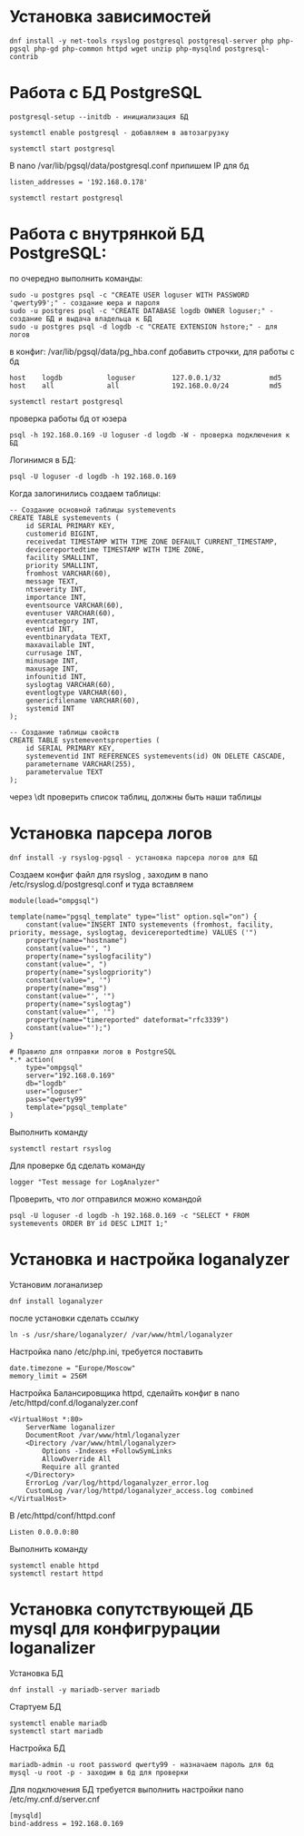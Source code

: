 # Установка зависимостей
```
dnf install -y net-tools rsyslog postgresql postgresql-server php php-pgsql php-gd php-common httpd wget unzip php-mysqlnd postgresql-contrib
```

# Работа с БД PostgreSQL
```
postgresql-setup --initdb - инициализация БД
```
```
systemctl enable postgresql - добавляем в автозагрузку
```
```
systemctl start postgresql
```
В nano /var/lib/pgsql/data/postgresql.conf припишем IP для бд
```
listen_addresses = '192.168.0.178'
```
```
systemctl restart postgresql
```

# Работа с внутрянкой БД PostgreSQL:
по очередно выполнить команды:
```
sudo -u postgres psql -c "CREATE USER loguser WITH PASSWORD 'qwerty99';" - создание юера и пароля
sudo -u postgres psql -c "CREATE DATABASE logdb OWNER loguser;" - создание БД и выдача владельца к БД
sudo -u postgres psql -d logdb -c "CREATE EXTENSION hstore;" - для логов
```

в конфиг: /var/lib/pgsql/data/pg_hba.conf добавить строчки, для работы с бд
```
host    logdb           loguser         127.0.0.1/32            md5
host    all             all             192.168.0.0/24          md5
```
```
systemctl restart postgresql
```
проверка работы бд от юзера
```
psql -h 192.168.0.169 -U loguser -d logdb -W - проверка подключения к БД
```
Логинимся в БД:
```
psql -U loguser -d logdb -h 192.168.0.169
```
Когда залогинились создаем таблицы:
```
-- Создание основной таблицы systemevents
CREATE TABLE systemevents (
    id SERIAL PRIMARY KEY,
    customerid BIGINT,
    receivedat TIMESTAMP WITH TIME ZONE DEFAULT CURRENT_TIMESTAMP,
    devicereportedtime TIMESTAMP WITH TIME ZONE,
    facility SMALLINT,
    priority SMALLINT,
    fromhost VARCHAR(60),
    message TEXT,
    ntseverity INT,
    importance INT,
    eventsource VARCHAR(60),
    eventuser VARCHAR(60),
    eventcategory INT,
    eventid INT,
    eventbinarydata TEXT,
    maxavailable INT,
    currusage INT,
    minusage INT,
    maxusage INT,
    infounitid INT,
    syslogtag VARCHAR(60),
    eventlogtype VARCHAR(60),
    genericfilename VARCHAR(60),
    systemid INT
);

-- Создание таблицы свойств
CREATE TABLE systemeventsproperties (
    id SERIAL PRIMARY KEY,
    systemeventid INT REFERENCES systemevents(id) ON DELETE CASCADE,
    parametername VARCHAR(255),
    parametervalue TEXT
);
```

через \dt проверить список таблиц, должны быть наши таблицы


# Установка парсера логов
```
dnf install -y rsyslog-pgsql - установка парсера логов для БД
```
Создаем конфиг файл для rsyslog , заходим в nano /etc/rsyslog.d/postgresql.conf и туда вставляем
```
module(load="ompgsql")

template(name="pgsql_template" type="list" option.sql="on") {
    constant(value="INSERT INTO systemevents (fromhost, facility, priority, message, syslogtag, devicereportedtime) VALUES ('")
    property(name="hostname")
    constant(value="', ")
    property(name="syslogfacility")
    constant(value=", ")
    property(name="syslogpriority")
    constant(value=", '")
    property(name="msg")
    constant(value="', '")
    property(name="syslogtag")
    constant(value="', '")
    property(name="timereported" dateformat="rfc3339")
    constant(value="');")
}

# Правило для отправки логов в PostgreSQL
*.* action(
    type="ompgsql"
    server="192.168.0.169"
    db="logdb"
    user="loguser"
    pass="qwerty99"
    template="pgsql_template"
)
```
Выполнить команду
```
systemctl restart rsyslog
```

Для проверке бд сделать команду
```
logger "Test message for LogAnalyzer"
```
Проверить, что лог отправился можно командой
```
psql -U loguser -d logdb -h 192.168.0.169 -c "SELECT * FROM systemevents ORDER BY id DESC LIMIT 1;"
```

# Установка и настройка loganalyzer
Установим логанализер 
```
dnf install loganalyzer
```
после установки сделать ссылку
```
ln -s /usr/share/loganalyzer/ /var/www/html/loganalyzer
```

Настройка nano /etc/php.ini, требуется поставить
```
date.timezone = "Europe/Moscow"
memory_limit = 256M
```

Настройка Балансировщика httpd, сделайть конфиг в nano /etc/httpd/conf.d/loganalyzer.conf
```
<VirtualHost *:80>
    ServerName loganalizer
    DocumentRoot /var/www/html/loganalyzer
    <Directory /var/www/html/loganalyzer>
        Options -Indexes +FollowSymLinks
        AllowOverride All
        Require all granted
    </Directory>
    ErrorLog /var/log/httpd/loganalyzer_error.log
    CustomLog /var/log/httpd/loganalyzer_access.log combined
</VirtualHost>
```
В /etc/httpd/conf/httpd.conf
```
Listen 0.0.0.0:80
```
Выполнить команду
```
systemctl enable httpd
systemctl restart httpd
```

# Установка сопутствующей ДБ mysql для конфигрурации loganalizer
Установка БД
```
dnf install -y mariadb-server mariadb
```
Стартуем БД
```
systemctl enable mariadb
systemctl start mariadb
```
Настройка БД
```
mariadb-admin -u root password qwerty99 - назначаем пароль для бд
mysql -u root -p - заходим в бд для проверки
```
Для подключения БД требуется выполнить настройки nano /etc/my.cnf.d/server.cnf
```
[mysqld]
bind-address = 192.168.0.169
```










